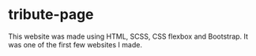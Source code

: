 # tribute-page
This website was made using HTML, SCSS, CSS flexbox and Bootstrap. It was one of the first few websites I made. 
